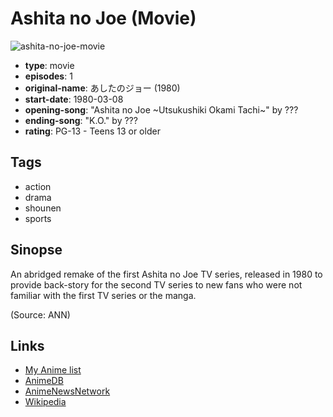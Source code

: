 # Ashita no Joe (Movie)

![ashita-no-joe-movie](https://cdn.myanimelist.net/images/anime/7/51837.jpg)

-   **type**: movie
-   **episodes**: 1
-   **original-name**: あしたのジョー (1980)
-   **start-date**: 1980-03-08
-   **opening-song**: "Ashita no Joe ~Utsukushiki Okami Tachi~" by ???
-   **ending-song**: "K.O." by ???
-   **rating**: PG-13 - Teens 13 or older

## Tags

-   action
-   drama
-   shounen
-   sports

## Sinopse

An abridged remake of the first Ashita no Joe TV series, released in 1980 to provide back-story for the second TV series to new fans who were not familiar with the first TV series or the manga.

(Source: ANN)

## Links

-   [My Anime list](https://myanimelist.net/anime/2920/Ashita_no_Joe_Movie)
-   [AnimeDB](http://anidb.info/perl-bin/animedb.pl?show=anime&aid=1631)
-   [AnimeNewsNetwork](http://www.animenewsnetwork.com/encyclopedia/anime.php?id=3475)
-   [Wikipedia](http://en.wikipedia.org/wiki/Ashita_No_Joe)
